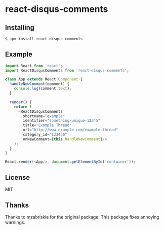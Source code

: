 # react-disqus-comments

## Installing

```bash
$ npm install react-disqus-comments
```

## Example

```js
import React from 'react';
import ReactDisqusComments from 'react-disqus-comments';

class App extends React.Component {
  handleNewComment(comment) {
    console.log(comment.text);
  }

  render() {
    return (
      <ReactDisqusComments
        shortname="example"
        identifier="something-unique-12345"
        title="Example Thread"
        url="http://www.example.com/example-thread"
        category_id="123456"
        onNewComment={this.handleNewComment}/>
    );
  }
}

React.render(<App/>, document.getElementById('container'));
```

## License

MIT

## Thanks
Thanks to mzabriskie for the original package. This package fixes annoying warnings.
